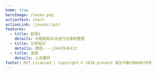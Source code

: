 ```yaml
---
home: true
heroImage: /seven.png
actionText: start
actionLink: /javascript/
features:
  - title: 前端1
    details: 问题和知识点进行记录和整理
  - title: 分享知识
    details: 微信----jl643546122
  - title: 语录
    details: 心态要好
footer: MIT Licensed | Copyright © 2018-present 皖ICP备19000670号
---
```

